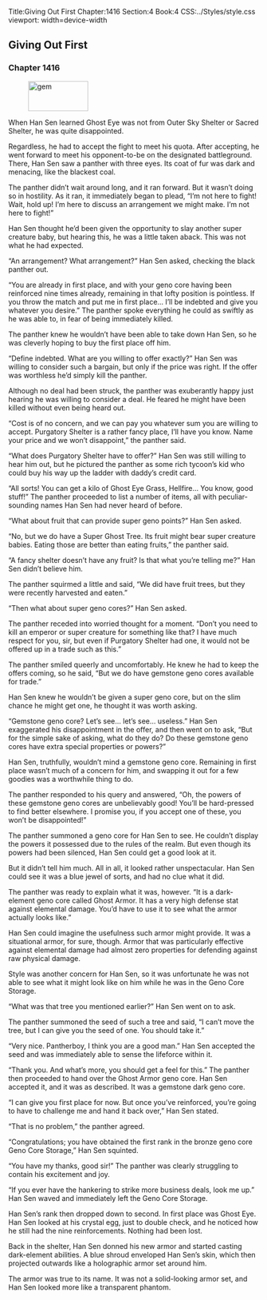 Title:Giving Out First 
Chapter:1416 
Section:4 
Book:4 
CSS:../Styles/style.css 
viewport: width=device-width
  
## Giving Out First
### Chapter 1416
  
<figure>
	<img src="../Images/gem.gif" alt="gem" id="gem" width="120" height="60" />
</figure>
  

  
When Han Sen learned Ghost Eye was not from Outer Sky Shelter or Sacred Shelter, he was quite disappointed.

Regardless, he had to accept the fight to meet his quota. After accepting, he went forward to meet his opponent-to-be on the designated battleground. There, Han Sen saw a panther with three eyes. Its coat of fur was dark and menacing, like the blackest coal.

The panther didn’t wait around long, and it ran forward. But it wasn’t doing so in hostility. As it ran, it immediately began to plead, “I’m not here to fight! Wait, hold up! I’m here to discuss an arrangement we might make. I’m not here to fight!”

Han Sen thought he’d been given the opportunity to slay another super creature baby, but hearing this, he was a little taken aback. This was not what he had expected.

“An arrangement? What arrangement?” Han Sen asked, checking the black panther out.

“You are already in first place, and with your geno core having been reinforced nine times already, remaining in that lofty position is pointless. If you throw the match and put me in first place… I’ll be indebted and give you whatever you desire.” The panther spoke everything he could as swiftly as he was able to, in fear of being immediately killed.

The panther knew he wouldn’t have been able to take down Han Sen, so he was cleverly hoping to buy the first place off him.

“Define indebted. What are you willing to offer exactly?” Han Sen was willing to consider such a bargain, but only if the price was right. If the offer was worthless he’d simply kill the panther.

Although no deal had been struck, the panther was exuberantly happy just hearing he was willing to consider a deal. He feared he might have been killed without even being heard out.

“Cost is of no concern, and we can pay you whatever sum you are willing to accept. Purgatory Shelter is a rather fancy place, I’ll have you know. Name your price and we won’t disappoint,” the panther said.

“What does Purgatory Shelter have to offer?” Han Sen was still willing to hear him out, but he pictured the panther as some rich tycoon’s kid who could buy his way up the ladder with daddy’s credit card.

“All sorts! You can get a kilo of Ghost Eye Grass, Hellfire… You know, good stuff!” The panther proceeded to list a number of items, all with peculiar-sounding names Han Sen had never heard of before.

“What about fruit that can provide super geno points?” Han Sen asked.

“No, but we do have a Super Ghost Tree. Its fruit might bear super creature babies. Eating those are better than eating fruits,” the panther said.

“A fancy shelter doesn’t have any fruit? Is that what you’re telling me?” Han Sen didn’t believe him.

The panther squirmed a little and said, “We did have fruit trees, but they were recently harvested and eaten.”

“Then what about super geno cores?” Han Sen asked.

The panther receded into worried thought for a moment. “Don’t you need to kill an emperor or super creature for something like that? I have much respect for you, sir, but even if Purgatory Shelter had one, it would not be offered up in a trade such as this.”

The panther smiled queerly and uncomfortably. He knew he had to keep the offers coming, so he said, “But we do have gemstone geno cores available for trade.”

Han Sen knew he wouldn’t be given a super geno core, but on the slim chance he might get one, he thought it was worth asking.

“Gemstone geno core? Let’s see… let’s see… useless.” Han Sen exaggerated his disappointment in the offer, and then went on to ask, “But for the simple sake of asking, what do they do? Do these gemstone geno cores have extra special properties or powers?”

Han Sen, truthfully, wouldn’t mind a gemstone geno core. Remaining in first place wasn’t much of a concern for him, and swapping it out for a few goodies was a worthwhile thing to do.

The panther responded to his query and answered, “Oh, the powers of these gemstone geno cores are unbelievably good! You’ll be hard-pressed to find better elsewhere. I promise you, if you accept one of these, you won’t be disappointed!”

The panther summoned a geno core for Han Sen to see. He couldn’t display the powers it possessed due to the rules of the realm. But even though its powers had been silenced, Han Sen could get a good look at it.

But it didn’t tell him much. All in all, it looked rather unspectacular. Han Sen could see it was a blue jewel of sorts, and had no clue what it did.

The panther was ready to explain what it was, however. “It is a dark-element geno core called Ghost Armor. It has a very high defense stat against elemental damage. You’d have to use it to see what the armor actually looks like.”

Han Sen could imagine the usefulness such armor might provide. It was a situational armor, for sure, though. Armor that was particularly effective against elemental damage had almost zero properties for defending against raw physical damage.

Style was another concern for Han Sen, so it was unfortunate he was not able to see what it might look like on him while he was in the Geno Core Storage.

“What was that tree you mentioned earlier?” Han Sen went on to ask.

The panther summoned the seed of such a tree and said, “I can’t move the tree, but I can give you the seed of one. You should take it.”

“Very nice. Pantherboy, I think you are a good man.” Han Sen accepted the seed and was immediately able to sense the lifeforce within it.

“Thank you. And what’s more, you should get a feel for this.” The panther then proceeded to hand over the Ghost Armor geno core. Han Sen accepted it, and it was as described. It was a gemstone dark geno core.

“I can give you first place for now. But once you’ve reinforced, you’re going to have to challenge me and hand it back over,” Han Sen stated.

“That is no problem,” the panther agreed.

“Congratulations; you have obtained the first rank in the bronze geno core Geno Core Storage,” Han Sen squinted.

“You have my thanks, good sir!” The panther was clearly struggling to contain his excitement and joy.

“If you ever have the hankering to strike more business deals, look me up.” Han Sen waved and immediately left the Geno Core Storage.

Han Sen’s rank then dropped down to second. In first place was Ghost Eye. Han Sen looked at his crystal egg, just to double check, and he noticed how he still had the nine reinforcements. Nothing had been lost.

Back in the shelter, Han Sen donned his new armor and started casting dark-element abilities. A blue shroud enveloped Han Sen’s skin, which then projected outwards like a holographic armor set around him.

The armor was true to its name. It was not a solid-looking armor set, and Han Sen looked more like a transparent phantom.